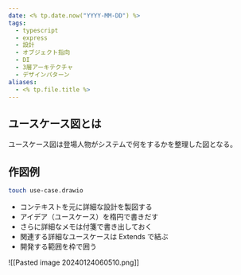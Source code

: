 ```yaml
---
date: <% tp.date.now("YYYY-MM-DD") %>
tags:
  - typescript
  - express
  - 設計
  - オブジェクト指向
  - DI
  - 3層アーキテクチャ
  - デザインパターン
aliases:
  - <% tp.file.title %>
---
```


## ユースケース図とは

ユースケース図は登場人物がシステムで何をするかを整理した図となる。

## 作図例

```bash
touch use-case.drawio
```

- コンテキストを元に詳細な設計を製図する
- アイデア（ユースケース）を楕円で書きだす
- さらに詳細なメモは付箋で書き出しておく
- 関連する詳細なユースケースは Extends で結ぶ
- 開発する範囲を枠で囲う

![[Pasted image 20240124060510.png]]
